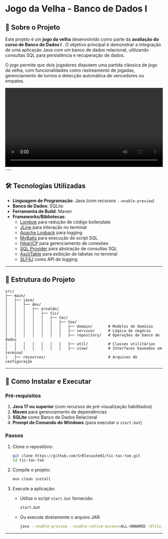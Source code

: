 # Jogo da Velha - Banco de Dados I

## 📜 Sobre o Projeto
Este projeto é um **jogo da velha** desenvolvido como parte da **avaliação do curso de Banco de Dados I** . 
O objetivo principal é demonstrar a integração de uma aplicação Java com um banco de dados relacional, 
utilizando consultas SQL para persistência e recuperação de dados.

O jogo permite que dois jogadores disputem uma partida clássica de jogo da velha, com funcionalidades 
como rastreamento de jogadas, gerenciamento de turnos e detecção automática de vencedores ou empates.

<div style="display: flex; justify-content: center;">
  <video src="https://github.com/SrBlecaute01/tic-tac-toe/tree/assets/preview.mp4" controls width="600"></video>
</div>
---

## 🛠️ Tecnologias Utilizadas
- **Linguagem de Programação**: Java (com recursos `--enable-preview`)
- **Banco de Dados**: SQLite
- **Ferramenta de Build**: Maven
- **Frameworks/Bibliotecas**:
   - [Lombok](https://projectlombok.org/) para redução de código boilerplate
   - [JLine](https://jline.github.io/) para interação no terminal
   - [Apache Logback](https://logback.qos.ch/) para logging
   - [MyBatis](https://mybatis.org/) para execução do script SQL
   - [HikariCP](https://github.com/brettwooldridge/HikariCP) para gerenciamento de conexões
   - [SQL Provider](https://github.com/Jaoow/sql-provider) para abstração de consultas SQL
   - [AsciiTable](https://github.com/vdmeer/asciitable) para exibição de tabelas no terminal
   - [SLF4J](http://www.slf4j.org/) como API de logging

---

## 📂 Estrutura do Projeto
```
src/
├── main/
│   ├── java/
│   │   ├── dev/
│   │   │   ├── arnaldo/
│   │   │   │   ├── tic/
│   │   │   │   │   ├── tac/
│   │   │   │   │   │   ├── toe/
│   │   │   │   │   │   │   ├── domain/       # Modelos de domínio
│   │   │   │   │   │   │   ├── service/      # Lógica de negócio
│   │   │   │   │   │   │   ├── repository/   # Operações de banco de dados 
│   │   │   │   │   │   │   ├── util/         # Classes utilitárias 
│   │   │   │   │   │   │   ├── view/         # Interfaces baseadas em terminal
│   ├── resources/                            # Arquivos de configuração 
```

---

## 🚀 Como Instalar e Executar

### Pré-requisitos
1. **Java 17 ou superior** (com recursos de pré-visualização habilitados)
2. **Maven** para gerenciamento de dependências
3. **SQLite** como Banco de Dados Relacional
4. **Prompt de Comando do Windows** (para executar o `start.bat`)

### Passos
1. Clone o repositório:
   ```bash
   git clone https://github.com/SrBlecaute01/tic-tac-toe.git
   cd tic-tac-toe
   ```
   
2. Compile o projeto:
   ```bash
   mvn clean install
   ```

3. Execute a aplicação:
    - Utilize o script `start.bat` fornecido:
      ```bash
      start.bat
      ```
    - Ou execute diretamente o arquivo JAR:
      ```bash
      java --enable-preview --enable-native-access=ALL-UNNAMED -Dfile.encoding=UTF-8 -jar target/TicTacToe-1.0.0.jar
      ```

---